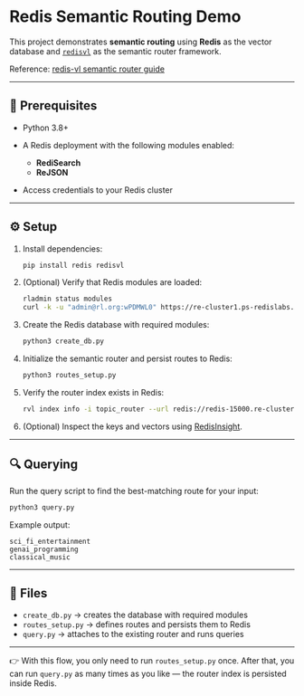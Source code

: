 # Redis Semantic Routing Demo

This project demonstrates **semantic routing** using **Redis** as the vector database and [`redisvl`](https://github.com/redis/redis-vl-python) as the semantic router framework.

Reference: [redis-vl semantic router guide](https://github.com/redis/redis-vl-python/blob/main/docs/user_guide/08_semantic_router.ipynb)

---

## 🚀 Prerequisites

* Python 3.8+
* A Redis deployment with the following modules enabled:

  * **RediSearch**
  * **ReJSON**
* Access credentials to your Redis cluster

---

## ⚙️ Setup

1. Install dependencies:

   ```bash
   pip install redis redisvl
   ```

2. (Optional) Verify that Redis modules are loaded:

   ```bash
   rladmin status modules
   curl -k -u "admin@rl.org:wPDMWL0" https://re-cluster1.ps-redislabs.org:9443/v1/modules
   ```

3. Create the Redis database with required modules:

   ```bash
   python3 create_db.py
   ```

4. Initialize the semantic router and persist routes to Redis:

   ```bash
   python3 routes_setup.py
   ```

5. Verify the router index exists in Redis:

   ```bash
   rvl index info -i topic_router --url redis://redis-15000.re-cluster1.ps-redislabs.org:15000
   ```

6. (Optional) Inspect the keys and vectors using [RedisInsight](https://redis.io/insight/).

---

## 🔍 Querying

Run the query script to find the best-matching route for your input:

```bash
python3 query.py
```

Example output:

```
sci_fi_entertainment
genai_programming
classical_music
```

---

## 📂 Files

* `create_db.py` → creates the database with required modules
* `routes_setup.py` → defines routes and persists them to Redis
* `query.py` → attaches to the existing router and runs queries

---

👉 With this flow, you only need to run `routes_setup.py` once. After that, you can run `query.py` as many times as you like — the router index is persisted inside Redis.
